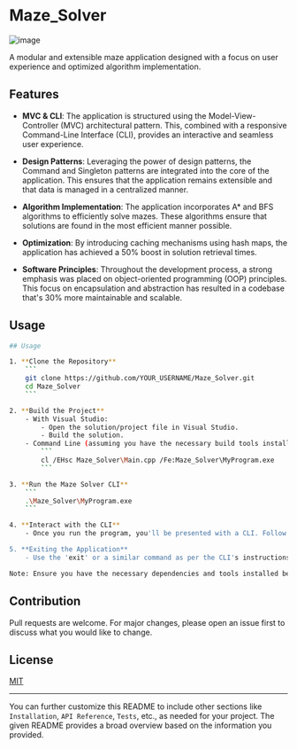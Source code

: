 # Maze_Solver

![image](https://github.com/gavishap/Maze_Solver/assets/71888304/c78e43a0-b105-4f6a-b5cc-1d2a37b7ca23)

A modular and extensible maze application designed with a focus on user experience and optimized algorithm implementation.

## Features

- **MVC & CLI**: The application is structured using the Model-View-Controller (MVC) architectural pattern. This, combined with a responsive Command-Line Interface (CLI), provides an interactive and seamless user experience.
  
- **Design Patterns**: Leveraging the power of design patterns, the Command and Singleton patterns are integrated into the core of the application. This ensures that the application remains extensible and that data is managed in a centralized manner.
  
- **Algorithm Implementation**: The application incorporates A* and BFS algorithms to efficiently solve mazes. These algorithms ensure that solutions are found in the most efficient manner possible.
  
- **Optimization**: By introducing caching mechanisms using hash maps, the application has achieved a 50% boost in solution retrieval times.
  
- **Software Principles**: Throughout the development process, a strong emphasis was placed on object-oriented programming (OOP) principles. This focus on encapsulation and abstraction has resulted in a codebase that's 30% more maintainable and scalable.

## Usage

```bash
## Usage

1. **Clone the Repository**
    ```
    git clone https://github.com/YOUR_USERNAME/Maze_Solver.git
    cd Maze_Solver
    ```

2. **Build the Project**
    - With Visual Studio:
        - Open the solution/project file in Visual Studio.
        - Build the solution.
    - Command Line (assuming you have the necessary build tools installed):
        ```
        cl /EHsc Maze_Solver\Main.cpp /Fe:Maze_Solver\MyProgram.exe
        ```

3. **Run the Maze Solver CLI**
    ```
    .\Maze_Solver\MyProgram.exe
    ```

4. **Interact with the CLI**
    - Once you run the program, you'll be presented with a CLI. Follow the on-screen instructions to generate mazes, solve them, and visualize solutions. Use the supported commands to navigate and operate the application.

5. **Exiting the Application**
    - Use the 'exit' or a similar command as per the CLI's instructions to safely terminate the program.

Note: Ensure you have the necessary dependencies and tools installed before building and running the application.

```

## Contribution

Pull requests are welcome. For major changes, please open an issue first to discuss what you would like to change.

## License

[MIT](https://choosealicense.com/licenses/mit/)

---

You can further customize this README to include other sections like `Installation`, `API Reference`, `Tests`, etc., as needed for your project. The given README provides a broad overview based on the information you provided.
